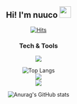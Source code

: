 <h2 align="center">Hi! I'm nuuco <img src="https://raw.githubusercontent.com/aemmadi/aemmadi/master/wave.gif" width="30px"></h2>
<div align="center">
  
[![Hits](https://hits.seeyoufarm.com/api/count/incr/badge.svg?url=https%3A%2F%2Fgithub.com%2Fnuuco&count_bg=%23191919&title_bg=%23191919&icon=github.svg&icon_color=%23FFFFFF&title=Github+Views&edge_flat=false)](https://hits.seeyoufarm.com)



<h3>Tech & Tools</h3>
<p align="center">
  <a href="https://skillicons.dev">
    <img src="https://skillicons.dev/icons?i=html,css,js,react,git" />
  </a>
</p>

<div>
  <img alt="Top Langs" src="https://github-readme-stats.vercel.app/api/top-langs/?username=nuuco&layout=compact"/>
</div>

  
<div>
  <img src="http://mazassumnida.wtf/api/v2/generate_badge?boj=nuuco"/>
</div>
<div>
  <img src="http://mazandi.herokuapp.com/api?handle=nuuco&theme=warm"/>
</div>

![Anurag's GitHub stats](https://github-readme-stats.vercel.app/api?username=nuuco&show_icons=true&theme=buefy)

<!-- 리포 카드 넣기
[![Readme Card](https://github-readme-stats.vercel.app/api/pin/?username=nuuco&repo=react-practice-with-study)](https://github.com/anuraghazra/github-readme-stats)
-->





<!--
**nuuco/nuuco** is a ✨ _special_ ✨ repository because its `README.md` (this file) appears on your GitHub profile.

Here are some ideas to get you started:

- 🔭 I’m currently working on ...
- 🌱 I’m currently learning ...
- 👯 I’m looking to collaborate on ...
- 🤔 I’m looking for help with ...
- 💬 Ask me about ...
- 📫 How to reach me: ...
- 😄 Pronouns: ...
- ⚡ Fun fact: ...
-->

  </div>
